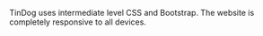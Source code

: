 TinDog uses intermediate level CSS and Bootstrap. The website is completely responsive to all devices. 
